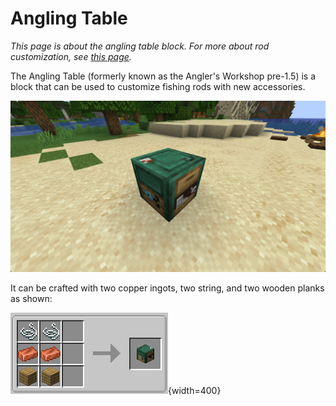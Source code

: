 # Angling Table

_This page is about the angling table block. For more about rod customization, see [this page](/mechanics/rod-customization)._

The Angling Table (formerly known as the Angler's Workshop pre-1.5) is a block that can be used to customize fishing rods with new accessories.

![angling-table](../assets/images/angling-table.png)

It can be crafted with two copper ingots, two string, and two wooden planks as shown:

![angling-table-recipe](../assets/images/recipes/angling-table.png){width=400}